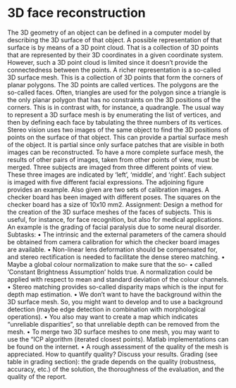# 3D face reconstruction
The 3D geometry of an object can be defined in a computer model by describing the 3D surface of that object. A possible representation of that surface is by means of a 3D point cloud. That is a collection of 3D points that are represented by their 3D coordinates in a given coordinate system.
However, such a 3D point cloud is limited since it doesn’t provide the connectedness between the points. A richer representation is a so-called 3D surface mesh. This is a collection of 3D points that form the corners of planar polygons. The 3D points are called vertices. The polygons are the so-called faces. Often, triangles are used for the polygon since a triangle is the only planar polygon that has no constraints on the 3D positions of the corners. This is in contrast with, for instance, a quadrangle.
The usual way to represent a 3D surface mesh is by enumerating the list of vertices, and then by defining each face by tabulating the three numbers of its vertices.
Stereo vision uses two images of the same object to find the 3D positions of points on the surface of that object. This can provide a partial surface mesh of the object. It is partial since only surface patches that are visible in both images can be reconstructed. To have a more complete surface mesh, the results of other pairs of images, taken from other points of view, must be merged.
Three subjects are imaged from three different points of view. These three images are indicated by ‘left’, ‘middle’, and ‘right’. Each subject is imaged with five different facial expressions. The adjoining figure provides an example. Also given are two sets of calibration images. A checker board has been imaged with different poses. The squares on the checker board has a size of 10x10 mm2.
Assignment: Design a method for the creation of the 3D surface meshes of the faces of subjects. This is useful, for instance, for face recognition, but also for medical applications. An example is the grading of facial paralysis due to some neural disorder.
Subtasks:
• The intrinsic and the external parameters of the camera should be obtained from camera calibration for which the checker board images are available.
• Non-linear lens deformation should be compensated for, and stereo rectification is needed to facilitate the dense stereo matching.
• Maybe a global colour normalization to make sure that the so-
• called ‘Constant Brightness Assumption’ holds true. A normalization could be applied with respect to mean and standard deviation of the colour channels.
• Stereo matching provides so-called disparity maps which is the input for depth map estimation.
• We don’t want to have the background within the 3D surface mesh. So, you might want to develop and to use a background detection (maybe edge detection in combination with morphological operations).
• You also may want to create a map which indicates “unreliable disparities”, so that unreliable depth can be removed from the mesh.
• To merge two 3D surface meshes to one mesh, you may want to use the “ICP algorithm (iterated closest points). Matlab implementations can be found on the internet.
• A rough assessment of the quality of the mesh is appreciated. How to quantify quality? Discuss your results.
Grading (see table in grading section): the grade depends on the quality (robustness, accuracy, etc.) of the solution, the thoroughness of the evaluation, and the quality of the report.
